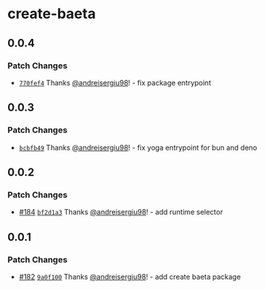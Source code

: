 # create-baeta

## 0.0.4

### Patch Changes

- [`770fef4`](https://github.com/andreisergiu98/baeta/commit/770fef4974fd8926886162424f326c4cda2ad21b) Thanks [@andreisergiu98](https://github.com/andreisergiu98)! - fix package entrypoint

## 0.0.3

### Patch Changes

- [`bcbfb49`](https://github.com/andreisergiu98/baeta/commit/bcbfb49b16daf5d6f195ba273f52b1aa89602c1c) Thanks [@andreisergiu98](https://github.com/andreisergiu98)! - fix yoga entrypoint for bun and deno

## 0.0.2

### Patch Changes

- [#184](https://github.com/andreisergiu98/baeta/pull/184) [`bf2d1a3`](https://github.com/andreisergiu98/baeta/commit/bf2d1a326235e5f34e723a5acc81cd7b974b913b) Thanks [@andreisergiu98](https://github.com/andreisergiu98)! - add runtime selector

## 0.0.1

### Patch Changes

- [#182](https://github.com/andreisergiu98/baeta/pull/182) [`9a0f100`](https://github.com/andreisergiu98/baeta/commit/9a0f1003a9579406809c80e6fe123e54fb86e5ac) Thanks [@andreisergiu98](https://github.com/andreisergiu98)! - add create baeta package
